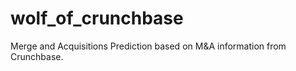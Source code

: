 # wolf_of_crunchbase
Merge and Acquisitions Prediction based on M&amp;A information from Crunchbase.
